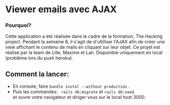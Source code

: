 # Viewer emails avec AJAX

### Pourquoi? 

Cette application a été réalisée dans le cadre de la formation, The Hacking project. Pendant la semaine 8, il s'agit de d'uttiliser l'AJAX afin de créer une view affichant le contenu de mails en cliquant sur leur objet. Ce projet est réalisé par la team de Lille, Maxime et Lan. Disponible uniquement en local (problème lors du push heroku).

## Comment la lancer:

* En console, faire ```bundle instal --without production``` .
* Puis les commandes: ``` rails db:migrate``` et ```rails db:seed```.  
et ouvre votre navigateur et diriger vous sur le local host 3000.



